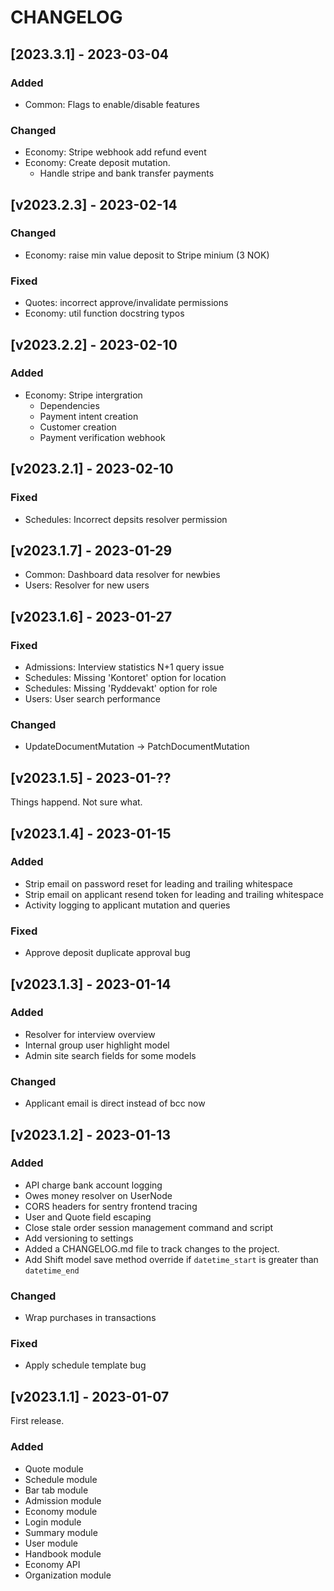 # CHANGELOG

## [2023.3.1] - 2023-03-04

### Added
- Common: Flags to enable/disable features

### Changed
- Economy: Stripe webhook add refund event
- Economy: Create deposit mutation.
    * Handle stripe and bank transfer payments
	
## [v2023.2.3] - 2023-02-14

### Changed

- Economy: raise min value deposit to Stripe minium (3 NOK)

### Fixed

- Quotes: incorrect approve/invalidate permissions
- Economy: util function docstring typos

## [v2023.2.2] - 2023-02-10

### Added

- Economy: Stripe intergration
	* Dependencies
	* Payment intent creation
	* Customer creation
	* Payment verification webhook

## [v2023.2.1] - 2023-02-10

### Fixed

- Schedules: Incorrect depsits resolver permission

## [v2023.1.7] - 2023-01-29
- Common: Dashboard data resolver for newbies
- Users: Resolver for new users

## [v2023.1.6] - 2023-01-27

### Fixed
- Admissions: Interview statistics N+1 query issue
- Schedules: Missing 'Kontoret' option for location
- Schedules: Missing 'Ryddevakt' option for role
- Users: User search performance

### Changed
- UpdateDocumentMutation -> PatchDocumentMutation

## [v2023.1.5] - 2023-01-??

Things happend. Not sure what.

## [v2023.1.4] - 2023-01-15

### Added
- Strip email on password reset for leading and trailing whitespace
- Strip email on applicant resend token for leading and trailing whitespace
- Activity logging to applicant mutation and queries

### Fixed
- Approve deposit duplicate approval bug

## [v2023.1.3] - 2023-01-14
### Added
- Resolver for interview overview
- Internal group user highlight model
- Admin site search fields for some models

### Changed
- Applicant email is direct instead of bcc now

## [v2023.1.2] - 2023-01-13
### Added
- API charge bank account logging
- Owes money resolver on UserNode
- CORS headers for sentry frontend tracing
- User and Quote field escaping
- Close stale order session management command and script
- Add versioning to settings
- Added a CHANGELOG.md file to track changes to the project.
- Add Shift model save method override if `datetime_start` is greater than `datetime_end`

### Changed
- Wrap purchases in transactions

### Fixed
- Apply schedule template bug

## [v2023.1.1] - 2023-01-07

First release.

### Added
- Quote module
- Schedule module
- Bar tab module
- Admission module
- Economy module
- Login module
- Summary module
- User module
- Handbook module
- Economy API
- Organization module
